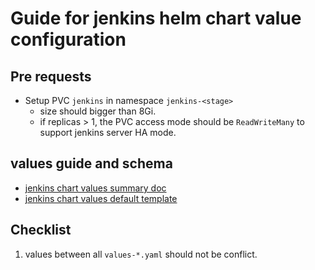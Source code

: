 Guide for jenkins helm chart value configuration
===

## Pre requests

- Setup PVC `jenkins` in namespace `jenkins-<stage>`
  - size should bigger than 8Gi.
  - if replicas > 1, the PVC access mode should be `ReadWriteMany` to support jenkins server HA mode.

## values guide and schema

- [jenkins chart values summary doc](https://github.com/jenkinsci/helm-charts/blob/main/charts/jenkins/VALUES_SUMMARY.md)
- [jenkins chart values default template](https://github.com/jenkinsci/helm-charts/blob/main/charts/jenkins/values.yaml)

## Checklist

1. values between all `values-*.yaml` should not be conflict.
